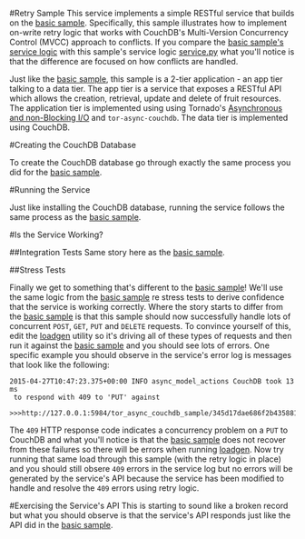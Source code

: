 #Retry Sample
This service implements a simple RESTful service that
builds on the [basic sample](../basic).
Specifically, this sample illustrates how
to implement on-write retry logic that works with CouchDB's
Multi-Version Concurrency Control (MVCC) approach to conflicts.
If you compare the [basic sample's service logic](../basic/service.py)
with this sample's service logic [service.py](service.py) what you'll
notice is that the difference are focused on how conflicts are handled.

Just like the [basic sample](../basic),
this sample is a 2-tier application - an app tier talking to a data tier.
The app tier is a service that exposes a RESTful API
which allows the creation, retrieval, update and delete of fruit resources.
The application tier is implemented using using
Tornado's [Asynchronous and non-Blocking I/O](http://tornado.readthedocs.org/en/latest/guide/async.html)
and ```tor-async-couchdb```.
The data tier is implemented using CouchDB.

#Creating the CouchDB Database

To create the CouchDB database go through exactly the same process
you did for the [basic sample](../basic).

#Running the Service

Just like installing the CouchDB database, running the service
follows the same process as the [basic sample](../basic).

#Is the Service Working?

##Integration Tests
Same story here as the [basic sample](../basic).

##Stress Tests

Finally we get to something that's different to the [basic sample](../basic)!
We'll use the same logic from the [basic sample](../basic) re stress tests to
derive confidence that the service is working correctly. Where the story starts
to differ from the [basic sample](../basic) is that this sample should now
successfully handle lots of concurrent
```POST```, ```GET```, ```PUT``` and ```DELETE``` requests.
To convince yourself of this, edit the [loadgen](../loadgen) utility so it's
driving all of these types of requests and then run it against the
[basic sample](../basic) and you should see lots of errors. One specific
example you should observe in the service's error log is messages that look
like the following:

```
2015-04-27T10:47:23.375+00:00 INFO async_model_actions CouchDB took 13 ms
 to respond with 409 to 'PUT' against
 >>>http://127.0.0.1:5984/tor_async_couchdb_sample/345d17dae686f2b43588108519e8a7a4<<<
```

The ```409``` HTTP response code indicates a concurrency problem on a ```PUT```
to CouchDB and what you'll notice is that the [basic sample](../basic)
does not recover from these failures so there will be errors when running [loadgen](../loadgen).
Now try running that same load through this sample (with the retry
logic in place) and you should still obsere ```409``` errors in the
service log but no errors will be generated by the service's API because
the service has been modified to handle and resolve the ```409``` errors using
retry logic.  

#Exercising the Service's API
This is starting to sound like a broken record but what you should
observe is that the service's API responds just like the API did
in the [basic sample](../basic).
